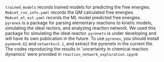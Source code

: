 `trained_models` records trained models for predicting the free energies.  
`MeAcet_rxn_info.yaml` records the QM calculated free energies.  
`MeAcet_ml_est.yaml` records the ML model predicted free energies.  
`pyrenex` is a package for parsing elementary reactions to kinetic models, simulating the ideal rectors, and analyzing reaction network. We used this package for simulating the ideal reactor.
`pyrenetx` is under developing and will have its own publication in the future. To use `pyrenex`, you should install `pyomo=6.62` and `networkx=3.1`, and extract the pyrenetx in the current file.
The codes reproducing the results in 'uncertainty in chemical reaction dynamics' were provided in `reaction_network_exploration.ipynb`
